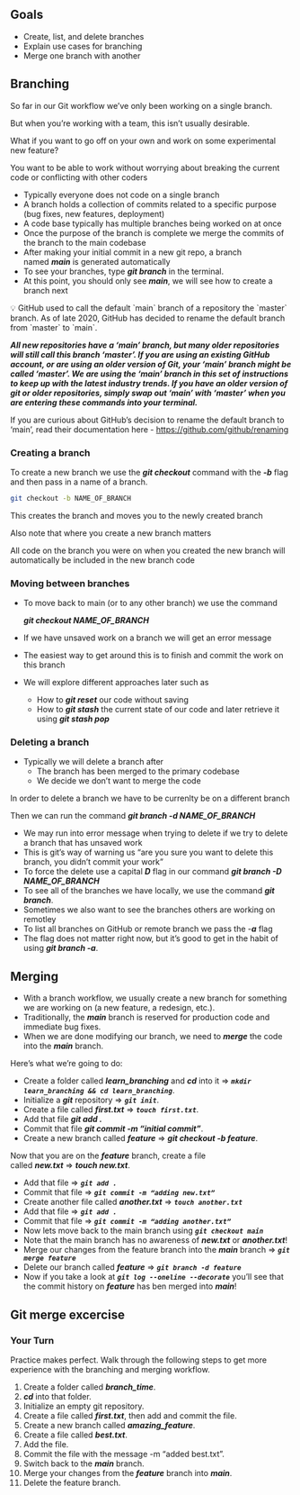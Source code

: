 ## **Goals**

- Create, list, and delete branches
- Explain use cases for branching
- Merge one branch with another

## **Branching**

So far in our Git workflow we’ve only been working on a single branch.

But when you’re working with a team, this isn’t usually desirable.

What if you want to go off on your own and work on some experimental new feature?

You want to be able to work without worrying about breaking the current code or conflicting with other coders

- Typically everyone does not code on a single branch
- A branch holds a collection of commits related to a specific purpose (bug fixes, new features, deployment)
- A code base typically has multiple branches being worked on at once
- Once the purpose of the branch is complete we merge the commits of the branch to the main codebase
- After making your initial commit in a new git repo, a branch named ***main*** is generated automatically
- To see your branches, type ***git branch*** in the terminal.
- At this point, you should only see ***main***, we will see how to create a branch next

<aside>
💡 GitHub used to call the default `main` branch of a repository the `master` branch. As of late 2020, GitHub has decided to rename the default branch from `master` to `main`.

***All new repositories have a ‘main’ branch, but many older repositories will still call this branch ‘master’. If you are using an existing GitHub account, or are using an older version of Git, your ‘main’ branch might be called ‘master’. We are using the ‘main’ branch in this set of instructions to keep up with the latest industry trends. If you have an older version of git or older repositories, simply swap out ‘main’ with ‘master’ when you are entering these commands into your terminal.***

If you are curious about GitHub’s decision to rename the default branch to ‘main’, read their documentation here - https://github.com/github/renaming

</aside>

### **Creating a branch**

To create a new branch we use the ***git checkout*** command with the ***-b*** flag and then pass in a name of a branch.

```bash
git checkout -b NAME_OF_BRANCH
```

This creates the branch and moves you to the newly created branch

Also note that where you create a new branch matters

All code on the branch you were on when you created the new branch will automatically be included in the new branch code

### **Moving between branches**

- To move back to main (or to any other branch) we use the command
    
    ***git checkout NAME_OF_BRANCH***
    
- If we have unsaved work on a branch we will get an error message
- The easiest way to get around this is to finish and commit the work on this branch
- We will explore different approaches later such as
    - How to ***git reset*** our code without saving
    - How to ***git stash*** the current state of our code and later retrieve it using ***git stash pop***

### **Deleting a branch**

- Typically we will delete a branch after
    - The branch has been merged to the primary codebase
    - We decide we don’t want to merge the code

In order to delete a branch we have to be currenlty be on a different branch

Then we can run the command ***git branch -d NAME_OF_BRANCH***

- We may run into error message when trying to delete if we try to delete a branch that has unsaved work
- This is git’s way of warning us “are you sure you want to delete this branch, you didn’t commit your work”
- To force the delete use a capital ***D*** flag in our command ***git branch -D NAME_OF_BRANCH***
- To see all of the branches we have locally, we use the command ***git branch***.
- Sometimes we also want to see the branches others are working on remotley
- To list all branches on GitHub or remote branch we pass the -***a*** flag
- The flag does not matter right now, but it’s good to get in the habit of using ***git branch -a***.

## **Merging**

- With a branch workflow, we usually create a new branch for something we are working on (a new feature, a redesign, etc.).
- Traditionally, the ***main*** branch is reserved for production code and immediate bug fixes.
- When we are done modifying our branch, we need to ***merge*** the code into the ***main*** branch.

Here’s what we’re going to do:

- Create a folder called ***learn_branching*** and ***cd*** into it => ***`mkdir learn_branching && cd learn_branching`***.
- Initialize a ***git*** repository => ***`git init`***.
- Create a file called ***first.txt*** => ***`touch first.txt`***.
- Add that file ***git add .***
- Commit that file ***git commit -m “initial commit”***.
- Create a new branch called ***feature*** => ***git checkout -b feature***.

Now that you are on the ***feature*** branch, create a file called ***new.txt*** => ***touch new.txt***.

- Add that file => ***`git add .`***
- Commit that file => ***`git commit -m “adding new.txt”`***
- Create another file called ***another.txt*** => ***`touch another.txt`***
- Add that file => ***`git add .`***
- Commit that file => ***`git commit -m “adding another.txt”`***
- Now lets move back to the main branch using ***`git checkout main`***
- Note that the main branch has no awareness of ***new.txt*** or ***another.txt***!
- Merge our changes from the feature branch into the ***main*** branch => ***`git merge feature`***
- Delete our branch called ***feature*** => ***`git branch -d feature`***
- Now if you take a look at ***`git log --oneline --decorate`*** you’ll see that the commit history on ***feature*** has ben merged into ***main***!

## **Git merge excercise**

### **Your Turn**

Practice makes perfect. Walk through the following steps to get more experience with the branching and merging workflow.

1. Create a folder called ***branch_time***.
2. ***cd*** into that folder.
3. Initialize an empty git repository.
4. Create a file called ***first.txt***, then add and commit the file.
5. Create a new branch called ***amazing_feature***.
6. Create a file called ***best.txt***.
7. Add the file.
8. Commit the file with the message -m “added best.txt”.
9. Switch back to the ***main*** branch.
10. Merge your changes from the ***feature*** branch into ***main***.
11. Delete the feature branch.
